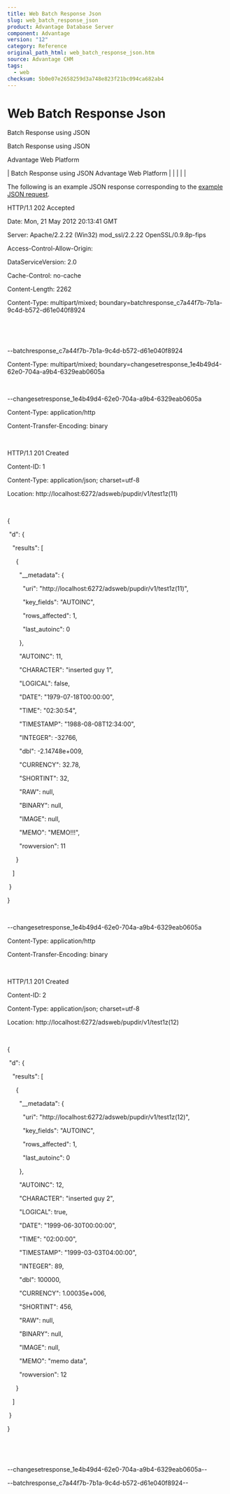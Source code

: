 ```yaml
---
title: Web Batch Response Json
slug: web_batch_response_json
product: Advantage Database Server
component: Advantage
version: "12"
category: Reference
original_path_html: web_batch_response_json.htm
source: Advantage CHM
tags:
  - web
checksum: 5b0e07e2658259d3a748e823f21bc094ca682ab4
---
```


# Web Batch Response Json

Batch Response using JSON

Batch Response using JSON

Advantage Web Platform

| Batch Response using JSON  Advantage Web Platform |  |  |  |  |

The following is an example JSON response corresponding to the [example JSON request](web_batch_request_json.md).

HTTP/1.1 202 Accepted

Date: Mon, 21 May 2012 20:13:41 GMT

Server: Apache/2.2.22 (Win32) mod\_ssl/2.2.22 OpenSSL/0.9.8p-fips

Access-Control-Allow-Origin:

DataServiceVersion: 2.0

Cache-Control: no-cache

Content-Length: 2262

Content-Type: multipart/mixed; boundary=batchresponse\_c7a44f7b-7b1a-9c4d-b572-d61e040f8924

 

 

--batchresponse\_c7a44f7b-7b1a-9c4d-b572-d61e040f8924

Content-Type: multipart/mixed; boundary=changesetresponse\_1e4b49d4-62e0-704a-a9b4-6329eab0605a

 

--changesetresponse\_1e4b49d4-62e0-704a-a9b4-6329eab0605a

Content-Type: application/http

Content-Transfer-Encoding: binary

 

HTTP/1.1 201 Created

Content-ID: 1

Content-Type: application/json; charset=utf-8

Location: http://localhost:6272/adsweb/pupdir/v1/test1z(11)

 

{

 "d": {

   "results": [

     {

       "\_\_metadata": {

         "uri": "http://localhost:6272/adsweb/pupdir/v1/test1z(11)",

         "key\_fields": "AUTOINC",

         "rows\_affected": 1,

         "last\_autoinc": 0

       },

       "AUTOINC": 11,

       "CHARACTER": "inserted guy 1",

       "LOGICAL": false,

       "DATE": "1979-07-18T00:00:00",

       "TIME": "02:30:54",

       "TIMESTAMP": "1988-08-08T12:34:00",

       "INTEGER": -32766,

       "dbl": -2.14748e+009,

       "CURRENCY": 32.78,

       "SHORTINT": 32,

       "RAW": null,

       "BINARY": null,

       "IMAGE": null,

       "MEMO": "MEMO!!!",

       "rowversion": 11

     }

   ]

 }

}

 

--changesetresponse\_1e4b49d4-62e0-704a-a9b4-6329eab0605a

Content-Type: application/http

Content-Transfer-Encoding: binary

 

HTTP/1.1 201 Created

Content-ID: 2

Content-Type: application/json; charset=utf-8

Location: http://localhost:6272/adsweb/pupdir/v1/test1z(12)

 

{

 "d": {

   "results": [

     {

       "\_\_metadata": {

         "uri": "http://localhost:6272/adsweb/pupdir/v1/test1z(12)",

         "key\_fields": "AUTOINC",

         "rows\_affected": 1,

         "last\_autoinc": 0

       },

       "AUTOINC": 12,

       "CHARACTER": "inserted guy 2",

       "LOGICAL": true,

       "DATE": "1999-06-30T00:00:00",

       "TIME": "02:00:00",

       "TIMESTAMP": "1999-03-03T04:00:00",

       "INTEGER": 89,

       "dbl": 100000,

       "CURRENCY": 1.00035e+006,

       "SHORTINT": 456,

       "RAW": null,

       "BINARY": null,

       "IMAGE": null,

       "MEMO": "memo data",

       "rowversion": 12

     }

   ]

 }

}

 

 

--changesetresponse\_1e4b49d4-62e0-704a-a9b4-6329eab0605a--

--batchresponse\_c7a44f7b-7b1a-9c4d-b572-d61e040f8924--
